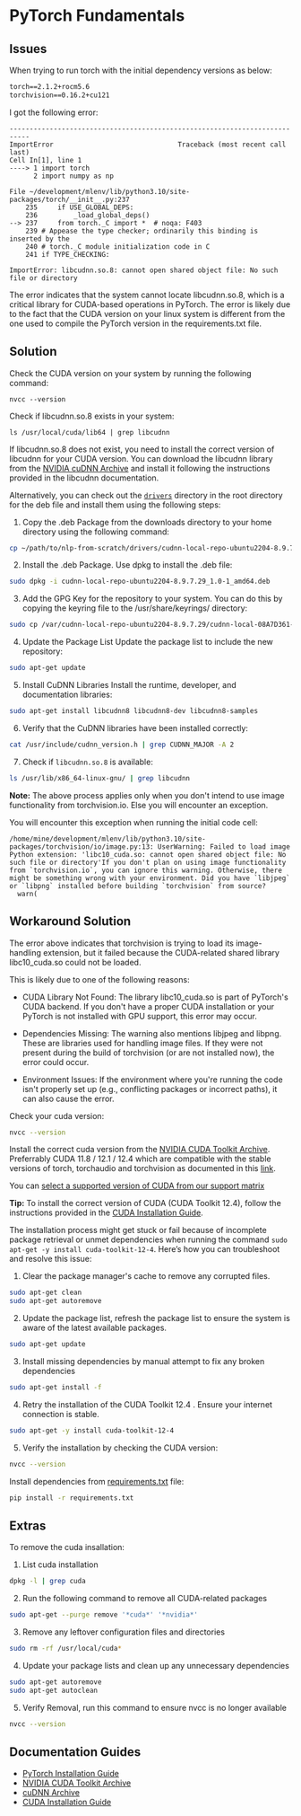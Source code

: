 # PyTorch Fundamentals

## Issues

When trying to run torch with the initial dependency versions as below:

```txt
torch==2.1.2+rocm5.6
torchvision==0.16.2+cu121
```

I got the following error:

```shell
---------------------------------------------------------------------------
ImportError                               Traceback (most recent call last)
Cell In[1], line 1
----> 1 import torch
      2 import numpy as np

File ~/development/mlenv/lib/python3.10/site-packages/torch/__init__.py:237
    235     if USE_GLOBAL_DEPS:
    236         _load_global_deps()
--> 237     from torch._C import *  # noqa: F403
    239 # Appease the type checker; ordinarily this binding is inserted by the
    240 # torch._C module initialization code in C
    241 if TYPE_CHECKING:

ImportError: libcudnn.so.8: cannot open shared object file: No such file or directory
```

The error indicates that the system cannot locate libcudnn.so.8, which is a critical library for CUDA-based operations in PyTorch. The error is likely due to the fact that the CUDA version on your linux system is different from the one used to compile the PyTorch version in the requirements.txt file.

## Solution

Check the CUDA version on your system by running the following command:

```shell
nvcc --version
```

Check if libcudnn.so.8 exists in your system:

```shell
ls /usr/local/cuda/lib64 | grep libcudnn
```

If libcudnn.so.8 does not exist, you need to install the correct version of libcudnn for your CUDA version. You can download the libcudnn library from the [NVIDIA cuDNN Archive](https://developer.nvidia.com/cudnn-archive) and install it following the instructions provided in the libcudnn documentation.

Alternatively, you can check out the [`drivers`](drivers) directory in the root directory for the deb file and install them using the following steps:

1. Copy the .deb Package from the downloads directory to your home directory using the following command:

```sh
cp ~/path/to/nlp-from-scratch/drivers/cudnn-local-repo-ubuntu2204-8.9.7.29_1.0-1_amd64.deb ~/
```

2. Install the .deb Package. Use dpkg to install the .deb file:

```sh
sudo dpkg -i cudnn-local-repo-ubuntu2204-8.9.7.29_1.0-1_amd64.deb
```

3. Add the GPG Key for the repository to your system. You can do this by copying the keyring file to the /usr/share/keyrings/ directory:

```sh
sudo cp /var/cudnn-local-repo-ubuntu2204-8.9.7.29/cudnn-local-08A7D361-keyring.gpg /usr/share/keyrings/
```

4. Update the Package List Update the package list to include the new repository:

```sh
sudo apt-get update
```

5. Install CuDNN Libraries Install the runtime, developer, and documentation libraries:

```sh
sudo apt-get install libcudnn8 libcudnn8-dev libcudnn8-samples
```

6. Verify that the CuDNN libraries have been installed correctly:

```sh
cat /usr/include/cudnn_version.h | grep CUDNN_MAJOR -A 2
```

7. Check if `libcudnn.so.8` is available:

```sh
ls /usr/lib/x86_64-linux-gnu/ | grep libcudnn
```

**Note:** The above process applies only when you don't intend to use image functionality from torchvision.io. Else you will encounter an exception.

You will encounter this exception when running the initial code cell:

```shell
/home/mine/development/mlenv/lib/python3.10/site-packages/torchvision/io/image.py:13: UserWarning: Failed to load image Python extension: 'libc10_cuda.so: cannot open shared object file: No such file or directory'If you don't plan on using image functionality from `torchvision.io`, you can ignore this warning. Otherwise, there might be something wrong with your environment. Did you have `libjpeg` or `libpng` installed before building `torchvision` from source?
  warn(
```

## Workaround Solution

The error above indicates that torchvision is trying to load its image-handling extension, but it failed because the CUDA-related shared library libc10_cuda.so could not be loaded.

This is likely due to one of the following reasons:

- CUDA Library Not Found:
The library libc10_cuda.so is part of PyTorch's CUDA backend. If you don't have a proper CUDA installation or your PyTorch is not installed with GPU support, this error may occur.

- Dependencies Missing:
The warning also mentions libjpeg and libpng. These are libraries used for handling image files. If they were not present during the build of torchvision (or are not installed now), the error could occur.

- Environment Issues:
If the environment where you're running the code isn't properly set up (e.g., conflicting packages or incorrect paths), it can also cause the error.

Check your cuda version:

```sh
nvcc --version
```

Install the correct cuda version from the [NVIDIA CUDA Toolkit Archive](https://developer.nvidia.com/cuda-toolkit-archive). Preferrably CUDA 11.8 / 12.1 / 12.4 which are compatible with the stable versions of torch, torchaudio and torchvision as documented in this [link](https://pypi.org/project/torch/2.5.1/#nvidia-cuda-support).

You can [select a supported version of CUDA from our support matrix](https://pytorch.org/get-started/locally/)

**Tip:** To install the correct version of CUDA (CUDA Toolkit 12.4), follow the instructions provided in the [CUDA Installation Guide](https://developer.nvidia.com/cuda-12-4-0-download-archive).

The installation process might get stuck or fail because of incomplete package retrieval or unmet dependencies when running the command `sudo apt-get -y install cuda-toolkit-12-4`. Here’s how you can troubleshoot and resolve this issue:

1. Clear the package manager's cache to remove any corrupted files.

```sh
sudo apt-get clean
sudo apt-get autoremove
```

2. Update the package list, refresh the package list to ensure the system is aware of the latest available packages.

```sh
sudo apt-get update
```

3. Install missing dependencies by manual attempt to fix any broken dependencies

```sh
sudo apt-get install -f
```

4. Retry the installation of the CUDA Toolkit 12.4 . Ensure your internet connection is stable.

```sh
sudo apt-get -y install cuda-toolkit-12-4
```

5. Verify the installation by checking the CUDA version:

```sh
nvcc --version
```

Install dependencies from [requirements.txt](requirements.txt) file:

```sh
pip install -r requirements.txt
```

## Extras

To remove the cuda insallation:

1. List cuda installation

```sh
dpkg -l | grep cuda
```

2. Run the following command to remove all CUDA-related packages

```sh
sudo apt-get --purge remove '*cuda*' '*nvidia*'
```

3. Remove any leftover configuration files and directories

```sh
sudo rm -rf /usr/local/cuda*
```

4. Update your package lists and clean up any unnecessary dependencies

```sh
sudo apt-get autoremove
sudo apt-get autoclean
```

5. Verify Removal, run this command to ensure nvcc is no longer available

```sh
nvcc --version
```

## Documentation Guides

- [PyTorch Installation Guide](https://pytorch.org/get-started/locally/)
- [NVIDIA CUDA Toolkit Archive](https://developer.nvidia.com/cuda-toolkit-archive)
- [cuDNN Archive](https://developer.nvidia.com/cudnn-archive)
- [CUDA Installation Guide](https://docs.nvidia.com/cuda/cuda-installation-guide-linux/index.html)
